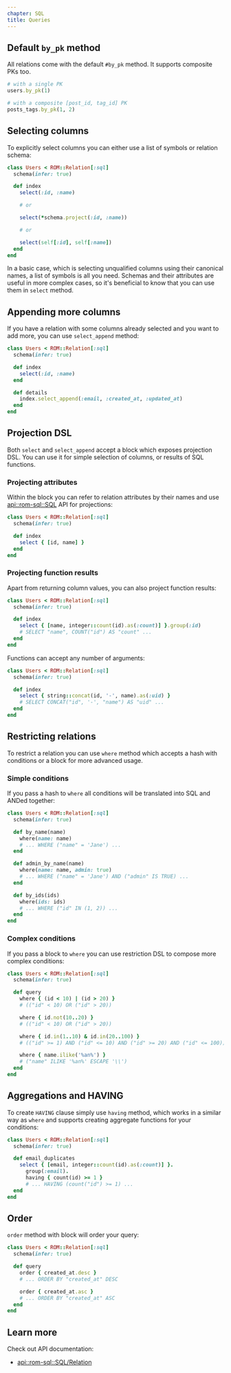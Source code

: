 ```yaml
---
chapter: SQL
title: Queries
---
```


## Default `by_pk` method

All relations come with the default `#by_pk` method. It supports composite PKs too.

``` ruby
# with a single PK
users.by_pk(1)

# with a composite [post_id, tag_id] PK
posts_tags.by_pk(1, 2)
```

## Selecting columns

To explicitly select columns you can either use a list of symbols or relation schema:

``` ruby
class Users < ROM::Relation[:sql]
  schema(infer: true)

  def index
    select(:id, :name)

    # or

    select(*schema.project(:id, :name))

    # or

    select(self[:id], self[:name])
  end
end
```

In a basic case, which is selecting unqualified columns using their canonical names,
a list of symbols is all you need. Schemas and their attributes are useful in more
complex cases, so it's beneficial to know that you can use them in `select` method.


## Appending more columns

If you have a relation with some columns already selected and you want to add more,
you can use `select_append` method:

``` ruby
class Users < ROM::Relation[:sql]
  schema(infer: true)

  def index
    select(:id, :name)
  end

  def details
    index.select_append(:email, :created_at, :updated_at)
  end
end
```

## Projection DSL

Both `select` and `select_append` accept a block which exposes projection DSL.
You can use it for simple selection of columns, or results of SQL functions.

### Projecting attributes

Within the block you can refer to relation attributes by their names and use
[api::rom-sql::SQL](Attribute) API for projections:

``` ruby
class Users < ROM::Relation[:sql]
  schema(infer: true)

  def index
    select { [id, name] }
  end
end
```

### Projecting function results

Apart from returning column values, you can also project function results:

``` ruby
class Users < ROM::Relation[:sql]
  schema(infer: true)

  def index
    select { [name, integer::count(id).as(:count)] }.group(:id)
    # SELECT "name", COUNT("id") AS "count" ...
  end
end
```

Functions can accept any number of arguments:

``` ruby
class Users < ROM::Relation[:sql]
  schema(infer: true)

  def index
    select { string::concat(id, '-', name).as(:uid) }
    # SELECT CONCAT("id", '-', "name") AS "uid" ...
  end
end
```

## Restricting relations

To restrict a relation you can use `where` method which accepts a hash with
conditions or a block for more advanced usage.

### Simple conditions

If you pass a hash to `where` all conditions will be translated into SQL and ANDed together:

``` ruby
class Users < ROM::Relation[:sql]
  schema(infer: true)

  def by_name(name)
    where(name: name)
    # ... WHERE ("name" = 'Jane') ...
  end

  def admin_by_name(name)
    where(name: name, admin: true)
    # ... WHERE ("name" = 'Jane') AND ("admin" IS TRUE) ...
  end

  def by_ids(ids)
    where(ids: ids)
    # ... WHERE ("id" IN (1, 2)) ...
  end
end
```

### Complex conditions

If you pass a block to `where` you can use restriction DSL to compose more complex conditions:

``` ruby
class Users < ROM::Relation[:sql]
  schema(infer: true)

  def query
    where { (id < 10) | (id > 20) }
    # (("id" < 10) OR ("id" > 20))

    where { id.not(10..20) }
    # (("id" < 10) OR ("id" > 20))

    where { id.in(1..10) & id.in(20..100) }
    # (("id" >= 1) AND ("id" <= 10) AND ("id" >= 20) AND ("id" <= 100))

    where { name.ilike('%an%') }
    # ("name" ILIKE '%an%' ESCAPE '\\')
  end
end
```

## Aggregations and HAVING

To create `HAVING` clause simply use `having` method, which works in a similar way as `where`
and supports creating aggregate functions for your conditions:

``` ruby
class Users < ROM::Relation[:sql]
  schema(infer: true)

  def email_duplicates
    select { [email, integer::count(id).as(:count)] }.
      group(:email).
      having { count(id) >= 1 }
      # ... HAVING (count("id") >= 1) ...
  end
end
```

## Order

`order` method with block will order your query:

``` ruby
class Users < ROM::Relation[:sql]
  schema(infer: true)

  def query
    order { created_at.desc }
    # ... ORDER BY "created_at" DESC

    order { created_at.asc }
    # ... ORDER BY "created_at" ASC
  end
end
```

## Learn more

Check out API documentation:

* [api::rom-sql::SQL/Relation](Reading)

